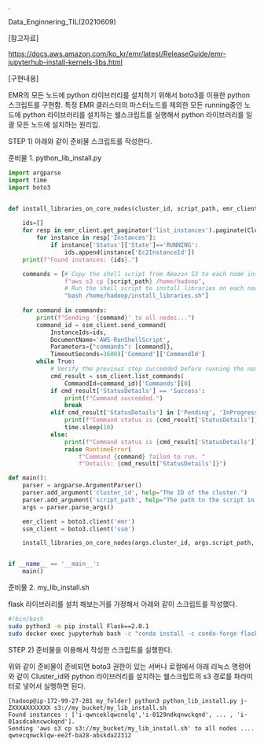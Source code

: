 .

Data_Enginnering_TIL(20210609)

[참고자료]

https://docs.aws.amazon.com/ko_kr/emr/latest/ReleaseGuide/emr-jupyterhub-install-kernels-libs.html

[구현내용]

EMR의 모든 노드에 python 라이브러리를 설치하기 위해서 boto3를 이용한 python 스크립트를 구현함. 특정 EMR 클러스터의 마스터노드를 제외한 모든 running중인 노드에 python 라이브러리를 설치하는 쉘스크립트를 실행해서 python 라이브러리를 일괄 모든 노드에 설치하는 원리임.

STEP 1) 아래와 같이 준비물 스크립트를 작성한다.

준비물 1. python_lib_install.py


```python
import argparse
import time
import boto3


def install_libraries_on_core_nodes(cluster_id, script_path, emr_client, ssm_client):
    
    ids=[]
    for resp in emr_client.get_paginator('list_instances').paginate(ClusterId=cluster_id,InstanceGroupTypes=['TASK','CORE']):
        for instance in resp['Instances']:
            if instance['Status']['State']=='RUNNING':
                ids.append(instance['Ec2InstanceId'])    
    print(f"Found instances: {ids}.")

    commands = [# Copy the shell script from Amazon S3 to each node instance.
                f"aws s3 cp {script_path} /home/hadoop",
                # Run the shell script to install libraries on each node instance.
                "bash /home/hadoop/install_libraries.sh"]
    
    for command in commands:
        print(f"Sending '{command}' to all nodes...")
        command_id = ssm_client.send_command(
            InstanceIds=ids,
            DocumentName='AWS-RunShellScript',
            Parameters={"commands": [command]},
            TimeoutSeconds=3600)['Command']['CommandId']
        while True:
            # Verify the previous step succeeded before running the next step.
            cmd_result = ssm_client.list_commands(
                CommandId=command_id)['Commands'][0]
            if cmd_result['StatusDetails'] == 'Success':
                print(f"Command succeeded.")
                break
            elif cmd_result['StatusDetails'] in ['Pending', 'InProgress']:
                print(f"Command status is {cmd_result['StatusDetails']}, waiting...")
                time.sleep(10)
            else:
                print(f"Command status is {cmd_result['StatusDetails']}, quitting.")
                raise RuntimeError(
                    f"Command {command} failed to run. "
                    f"Details: {cmd_result['StatusDetails']}")

def main():
    parser = argparse.ArgumentParser()
    parser.add_argument('cluster_id', help="The ID of the cluster.")
    parser.add_argument('script_path', help="The path to the script in Amazon S3.")
    args = parser.parse_args()

    emr_client = boto3.client('emr')
    ssm_client = boto3.client('ssm')

    install_libraries_on_core_nodes(args.cluster_id, args.script_path, emr_client, ssm_client)


if __name__ == '__main__':
    main()
```

준비물 2. my_lib_install.sh

flask 라이브러리를 설치 해보는거를 가정해서 아래와 같이 스크립트를 작성했다.


```bash
#!bin/bash
sudo python3 -m pip install Flask==2.0.1
sudo docker exec jupyterhub bash -c "conda install -c conda-forge flask==2.0.1"
```

STEP 2) 준비물을 이용해서 작성한 스크립트를 실행한다.

위와 같이 준비물이 준비되면 boto3 권한이 있는 서버나 로컬에서 아래 리눅스 명령어와 같이 Cluster_id와 python 라이브러리를 설치하는 쉘스크립트의 s3 경로를 파라미터로 넣어서 실행하면 된다.


```console
[hadoop@ip-172-99-27-281 my_folder] python3 python_lib_install.py j-ZXXXAXXXXXXX s3://my_bucket/my_lib_install.sh
Found instances : ['i-qwnceklqwcnelq','i-0129ndkqnwckqnd', ... , 'i-01asdcakncwckqnd'].
Sending 'aws s3 cp s3://my_bucket/my_lib_install.sh' to all nodes ....
qwnecqnwcklqw-ee2f-ba28-abskda22312
```

